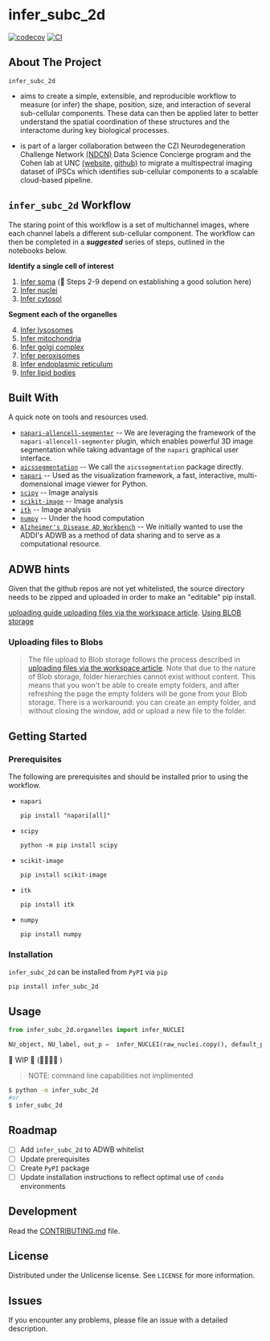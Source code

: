 # infer_subc_2d

[![codecov](https://codecov.io/gh/ergonyc/infer-subc/branch/main/graph/badge.svg?token=infer-subc_token_here)](https://codecov.io/gh/ergonyc/infer-subc)
[![CI](https://github.com/ergonyc/infer-subc/actions/workflows/main.yml/badge.svg)](https://github.com/ergonyc/infer-subc/actions/workflows/main.yml)

## About The Project

`infer_subc_2d` 
- aims to create a simple, extensible, and reproducible workflow to measure (or infer) the shape, position, size, and interaction of several sub-cellular components. These data can then be applied later to better understand the spatial coordination of these structures and the interactome during key biological processes.

- is part of a larger collaboration between the CZI Neurodegeneration Challenge Network [(NDCN)](https://chanzuckerberg.com/science/programs-resources/neurodegeneration-challenge/) Data Science Concierge program and the Cohen lab at UNC [(website,](https://cohenlaboratory.web.unc.edu/) [github)](https://github.com/SCohenLab) to migrate a multispectral imaging dataset of iPSCs which identifies sub-cellular components to a scalable cloud-based pipeline.  



## `infer_subc_2d` Workflow

The staring point of this workflow is a set of multichannel images, where each channel labels a different sub-cellular component. The workflow can then be completed in a _**suggested**_ series of steps, outlined in the notebooks below.

**Identify a single cell of interest**

1. [Infer soma](./notebooks/01_infer_soma.ipynb) (🚨 Steps 2-9 depend on establishing a good solution here)
2. [Infer nuclei ](./notebooks/02_infer_nuclei.ipynb)
3. [Infer cytosol](./notebooks/03_infer_cytosol.ipynb) 

**Segment each of the organelles**

4. [Infer lysosomes](./notebooks/04_infer_lysosome.ipynb)
5. [Infer mitochondria](./notebooks/05_infer_mitochondria.ipynb)
6. [Infer golgi complex](./notebooks/06_infer_golgi.ipynb)
7. [Infer peroxisomes](./notebooks/07_infer_peroxisome.ipynb)
8. [Infer endoplasmic reticulum](./notebooks/08_infer_endoplasmic_reticulum.ipynb)
9. [Infer lipid bodies](./notebooks/09_infer_lipid_body.ipynb) 

## Built With

A quick note on tools and resources used.

- [`napari-allencell-segmenter`](https://github.com/AllenCell/napari-allencell-segmenter) -- We are leveraging the framework of the `napari-allencell-segmenter` plugin, which enables powerful 3D image segmentation while taking advantage of the `napari` graphical user interface. 
- [`aicssegmentation`](https://github.com/AllenCell/aics-segmentation) -- We call the `aicssegmentation` package directly.
- [`napari`](https://napari.org/stable/) -- Used as the visualization framework, a fast, interactive, multi-domensional image viewer for Python.
- [`scipy`](https://scipy.org/install/) -- Image analysis
- [`scikit-image`](https://scikit-image.org/) -- Image analysis
- [`itk`](https://itkpythonpackage.readthedocs.io/en/master/Quick_start_guide.html) -- Image analysis
- [`numpy`](https://numpy.org/) -- Under the hood computation
- [`Alzheimer's Disease AD Workbench`](https://www.alzheimersdata.org/ad-workbench) -- We initially wanted to use the ADDI's ADWB as a method of data sharing and to serve as a computational resource.

## ADWB hints

Given that the github repos are not yet whitelisted, the source directory needs to be zipped and uploaded in order to make an "editable" pip install.

[uploading guide ](https://knowledgebase.aridhia.io/article/guidance-for-uploading-files/)
[uploading files via the workspace article](https://knowledgebase.aridhia.io/article/uploading-files-via-the-workspace/).
[Using BLOB storage](https://knowledgebase.aridhia.io/article/using-blob-storage/)

### Uploading files to Blobs
> The file upload to Blob storage follows the process described in [uploading files via the workspace article](https://knowledgebase.aridhia.io/article/uploading-files-via-the-workspace/). Note that due to the nature of Blob storage, folder hierarchies cannot exist without content. This means that you won't be able to create empty folders, and after refreshing the page the empty folders will be gone from your Blob storage. There is a workaround: you can create an empty folder, and without closing the window, add or upload a new file to the folder.

## Getting Started

### Prerequisites

The following are prerequisites and should be installed prior to using the workflow.

- `napari` 
  ```
  pip install "napari[all]"
  ```

- `scipy`
  ```
  python -m pip install scipy
  ```

- `scikit-image`
  ```
  pip install scikit-image
  ```

- `itk`
  ```
  pip install itk
  ```
- `numpy`
  ```
  pip install numpy
  ```

### Installation

`infer_subc_2d` can be installed from `PyPI` via `pip`
```
pip install infer_subc_2d
```

## Usage

```py
from infer_subc_2d.organelles import infer_NUCLEI

NU_object, NU_label, out_p =  infer_NUCLEI(raw_nuclei.copy(), default_params) 

```

 🚧 WIP 🚧 (🚨🚨🚨🚨 )
> NOTE: command line capabilities not implimented
```bash
$ python -m infer_subc_2d
#or
$ infer_subc_2d
```

## Roadmap

 - [ ] Add `infer_subc_2d` to ADWB whitelist
 - [ ] Update prerequisites
 - [ ] Create `PyPI` package
 - [ ] Update installation instructions to reflect optimal use of `conda` environments

## Development

Read the [CONTRIBUTING.md](CONTRIBUTING.md) file.

## License

Distributed under the Unlicense license. See `LICENSE` for more information.  

## Issues

If you encounter any problems, please file an issue with a detailed description.